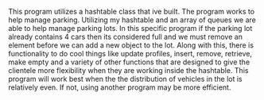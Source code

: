 This program utilizes a hashtable class that ive built. The program works to help manage parking. Utilizing my hashtable and an array of queues we are able to help manage parking lots. In this specific program if the parking lot already contains 4 cars
then its considered full and we must remove an element before we can add a new object to the lot. Along with this, there is functionality to do cool things like update profiles, insert, remove, retrieve, make empty and a variety of other functions that
are designed to give the clientele more flexibility when they are working inside the hashtable. This program will work best when the the distribution of vehicles in the lot is relatively even. If not, using another program may be more efficient.
